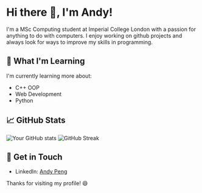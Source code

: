 
# Hi there 👋, I'm Andy!

<!-- Add a brief introduction -->
I'm a MSc Computing student at Imperial College London with a passion for anything to do with computers. I enjoy working on github projects and always look for ways to improve my skills in programming.

## 🌱 What I'm Learning

I'm currently learning more about:

- C++ OOP
- Web Development
- Python

## 📈 GitHub Stats

![Your GitHub stats](https://github-readme-stats.vercel.app/api?username=AndyXIP&show_icons=true&theme=radical)
![GitHub Streak](https://streak-stats.demolab.com?user=your_username&theme=radical)

## 💬 Get in Touch

- LinkedIn: [Andy Peng](https://www.linkedin.com/in/andy-x-peng/)

Thanks for visiting my profile! 😄
